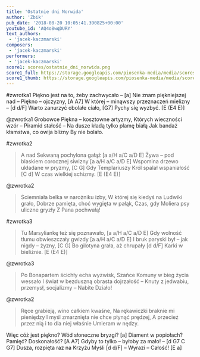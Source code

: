 ```yaml
---
title: 'Ostatnie dni Norwida'
author: 'Zbik'
pub_date: '2018-08-20 10:05:41.390825+00:00'
youtube_id: 'AQ4o8wqDURY'
text_authors:
 - 'jacek-kaczmarski'
composers:
 - 'jacek-kaczmarski'
performers:
 - 'jacek-kaczmarski'
score1: scores/ostatnie_dni_norwida.png
score1_full: https://storage.googleapis.com/piosenka-media/media/scores/ostatnie_dni_norwida.png
score1_thumb: https://storage.googleapis.com/piosenka-media/media/scores/ostatnie_dni_norwida.png.180x0_q85_upscale.png
---
```


#zwrotka1
Piękno jest na to, żeby zachwycało – [a]
Nie znam piękniejszej nad – Piękno – ojczyzny, [A A7]
W której – minąwszy przeznaczeń mielizny – [d d/F]
Warto zanurzyć obolałe ciało, [G7]
Pychy się wyzbyć. [E (E4 E)]

@zwrotka1
Grobowce Piękna – kosztowne artyzmy,
Których wieczności wzór – Piramid stałość –
Na dusze kładą tylko plamę białą
Jak bandaż kłamstwa, co owija blizny
By nie bolało.

#zwrotka2
>A nad Sekwaną pochylona gałąź [a a/H a/C a/D E]
>Żywa – pod blaskiem corocznej siwizny [a a/H a/C a/D E]
>Wspomina drzewo układane w pryzmy, [C G]
>Gdy Templariuszy Król spalał wspaniałość [C d]
>W czas wielkiej schizmy. [E (E4 E)]

@zwrotka2
>Ściemniała belka w narożniku izby,
>W której się kiedyś na Ludwiki grało,
>Dobrze pamięta, choć wygięta w pałąk,
>Czas, gdy Moliera psy uliczne gryzły
>Z Pana pochwałą!

#zwrotka3
>Tu Marsyliankę też się poznawało,  [a a/H a/C a/D E]
>Gdy wolność tłumu obwieszczały gwizdy  [a a/H a/C a/D E]
>I bruk paryski był – jak nigdy – żyzny, [C G]
>Bo gilotyna grała, aż chrupały [d d/F]
>Karki w bieliźnie.  [E (E4 E)]

@zwrotka3
>Po Bonapartem ścichły echa wyzwisk,
>Szańce Komuny w bieg życia wessało
>I świat w bezduszną obrasta dojrzałość –
>Knuty z jedwabiu, przemysł, socjalizmy –
>Nabite Działo!

@zwrotka2
>Ręce grabieją, wino całkiem kwaśne,
>Na rękawiczki braknie mi pieniędzy
>I myśl zmarznięta nie chce płynąć prędzej,
>A przecież przez nią i to dla niej właśnie
>Umieram w nędzy.

Więc cóż jest piękno? Wód słoneczne bryzgi? [a]
Diament w popiołach? Pamięć? Doskonałość? [A A7]
Gdyby to tylko – byłoby za mało! – [d G7 C G7]
Dusza, rozpięta raz na Krzyżu Myśli [d d/F]
– Wyrazi – Całość! [E a]